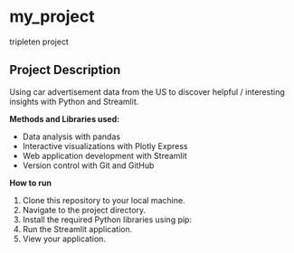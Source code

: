 # my_project
tripleten project 
## Project Description
Using car advertisement data from the US to discover helpful / interesting insights with Python and Streamlit. 

**Methods and Libraries used:**
- Data analysis with pandas
- Interactive visualizations with Plotly Express
- Web application development with Streamlit
- Version control with Git and GitHub

**How to run**
1. Clone this repository to your local machine.
2. Navigate to the project directory.
3. Install the required Python libraries using pip:
4. Run the Streamlit application. 
5. View your application. 